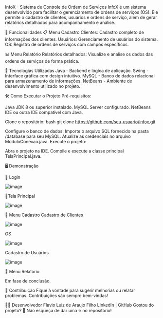 InfoX - Sistema de Controle de Ordem de Serviços
InfoX é um sistema desenvolvido para facilitar o gerenciamento de ordens de serviços (OS). Ele permite o cadastro de clientes, usuários e ordens de serviço, além de gerar relatórios detalhados para acompanhamento e análise.

🎯 Funcionalidades
📋 Menu Cadastro
Clientes: Cadastro completo de informações dos clientes.
Usuários: Gerenciamento de usuários do sistema.
OS: Registro de ordens de serviços com campos específicos.

📊 Menu Relatório
Relatórios detalhados: Visualize e analise os dados das ordens de serviços de forma prática.

🚀 Tecnologias Utilizadas
Java - Backend e lógica de aplicação.
Swing - Interface gráfica com design intuitivo.
MySQL - Banco de dados relacional para armazenamento de informações.
NetBeans - Ambiente de desenvolvimento utilizado no projeto.

🛠️ Como Executar o Projeto
Pré-requisitos:

Java JDK 8 ou superior instalado.
MySQL Server configurado.
NetBeans IDE ou outra IDE compatível com Java.

Clone o repositório:
bash
git clone https://github.com/seu-usuario/infox.git

Configure o banco de dados:
Importe o arquivo SQL fornecido na pasta /database para seu MySQL.
Atualize as credenciais no arquivo ModuloConexao.java.
Execute o projeto:

Abra o projeto na IDE.
Compile e execute a classe principal TelaPrincipal.java.

🖥️ Demonstração

📌 Login

![image](https://github.com/user-attachments/assets/5fe593d9-e453-42d7-a0b1-f0c67e35f806)

📌Tela Principal

![image](https://github.com/user-attachments/assets/3bcc060d-103d-40bd-b795-fbb58cfb6e86)


📌 Menu Cadastro
Cadastro de Clientes

![image](https://github.com/user-attachments/assets/0e961a53-e703-44bc-a4cc-ca9015f64d6b)


OS

![image](https://github.com/user-attachments/assets/b5413be5-36e7-4591-babb-21d857853332)


Cadastro de Usuários

![image](https://github.com/user-attachments/assets/d361aa80-6c0b-4ebc-bf20-60cafdc5033c)




📌 Menu Relatório

Em fase de conclusão.

🤝 Contribuição
Fique à vontade para sugerir melhorias ou relatar problemas. Contribuições são sempre bem-vindas!

🧑‍💻 Desenvolvedor
Flavio Luiz de Araujo Filho
LinkedIn | GitHub
Gostou do projeto? 🌟 Não esqueça de dar uma ⭐️ no repositório!
